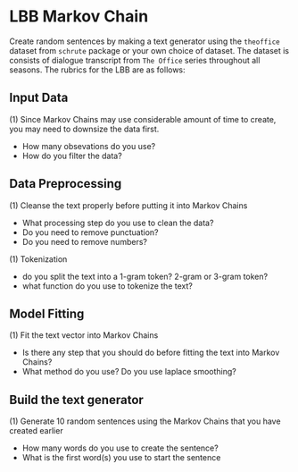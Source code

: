 # LBB Markov Chain

Create random sentences by making a text generator using the `theoffice` dataset from `schrute` package or your own choice of dataset. The dataset is consists of dialogue transcript from `The Office` series throughout all seasons. The rubrics for the LBB are as follows:

## Input Data

(1) Since Markov Chains may use considerable amount of time to create, you may need to downsize the data first. 

  - How many obsevations do you use?
  - How do you filter the data?

## Data Preprocessing

(1) Cleanse the text properly before putting it into Markov Chains

  - What processing step do you use to clean the data?
  - Do you need to remove punctuation?
  - Do you need to remove numbers?

(1) Tokenization

  - do you split the text into a 1-gram token? 2-gram or 3-gram token?
  - what function do you use to tokenize the text?

## Model Fitting

(1) Fit the text vector into Markov Chains

  - Is there any step that you should do before fitting the text into Markov Chains?
  - What method do you use? Do you use laplace smoothing?
  
## Build the text generator

(1) Generate 10 random sentences using the Markov Chains that you have created earlier

  - How many words do you use to create the sentence?
  - What is the first word(s) you use to start the sentence
